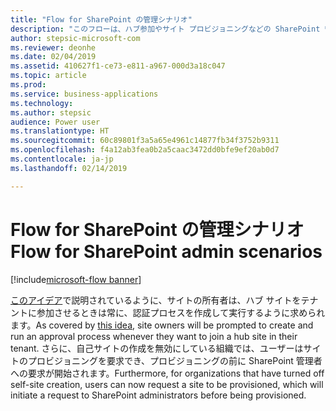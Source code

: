 ```yaml
---
title: "Flow for SharePoint の管理シナリオ"
description: "このフローは、ハブ参加やサイト プロビジョニングなどの SharePoint 管理シナリオに使用されます。"
author: stepsic-microsoft-com
ms.reviewer: deonhe
ms.date: 02/04/2019
ms.assetid: 410627f1-ce73-e811-a967-000d3a18c047
ms.topic: article
ms.prod: 
ms.service: business-applications
ms.technology: 
ms.author: stepsic
audience: Power user
ms.translationtype: HT
ms.sourcegitcommit: 60c89801f3a5a65e4961c14877fb34f3752b9311
ms.openlocfilehash: f4a12ab3fea0b2a5caac3472dd0bfe9ef20ab0d7
ms.contentlocale: ja-jp
ms.lasthandoff: 02/14/2019

---
```

# <a name="flow-for-sharepoint-admin-scenarios"></a><span data-ttu-id="df09d-103">Flow for SharePoint の管理シナリオ</span><span class="sxs-lookup"><span data-stu-id="df09d-103">Flow for SharePoint admin scenarios</span></span>


[!include[microsoft-flow banner](../includes/microsoft-flow.md)]

<span data-ttu-id="df09d-104">[このアイデア](https://powerusers.microsoft.com/t5/Flow-Ideas/Approval-of-SharePoint-Site-getting-joined-with-a-Hub-Site/idi-p/122808)で説明されているように、サイトの所有者は、ハブ サイトをテナントに参加させるときは常に、認証プロセスを作成して実行するように求められます。</span><span class="sxs-lookup"><span data-stu-id="df09d-104">As covered by [this idea](https://powerusers.microsoft.com/t5/Flow-Ideas/Approval-of-SharePoint-Site-getting-joined-with-a-Hub-Site/idi-p/122808), site owners will be prompted to create and run an approval process whenever they want to join a hub site in their tenant.</span></span>  <span data-ttu-id="df09d-105">さらに、自己サイトの作成を無効にしている組織では、ユーザーはサイトのプロビジョニングを要求でき、プロビジョニングの前に SharePoint 管理者への要求が開始されます。</span><span class="sxs-lookup"><span data-stu-id="df09d-105">Furthermore, for organizations that have turned off self-site creation, users can now request a site to be provisioned, which will initiate a request to SharePoint administrators before being provisioned.</span></span>
